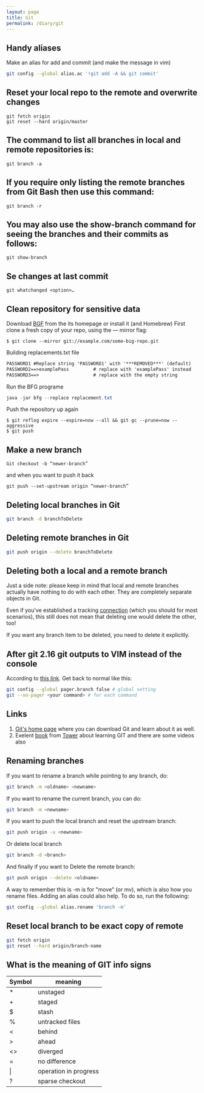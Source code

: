 ```yaml
---
layout: page
title: Git
permalink: /diary/git
---
```


## Handy aliases
Make an alias for add and commit (and make the message in vim)
```bash
git config --global alias.ac '!git add -A && git commit'
```

## Reset your local repo to the remote and overwrite changes

```Git
git fetch origin
git reset --hard origin/master
```

## The command to list all branches in local and remote repositories is:
```git
git branch -a
```
## If you require only listing the remote branches from Git Bash then use this command:
```git
git branch -r
```

## You may also use the show-branch command for seeing the branches and their commits as follows:
```git
git show-branch
```
## Se changes at last commit
```git
git whatchanged <option>…​
```

## Clean repository for sensitive data
Download [BGF](https://rtyley.github.io/bfg-repo-cleaner/) from the its homepage or install it (and Homebrew)
First clone a fresh copy of your repo, using the — mirror flag:
```git
$ git clone --mirror git://example.com/some-big-repo.git
```
Building replacements.txt file
```txt
PASSWORD1 #Replace string 'PASSWORD1' with '***REMOVED***' (default)
PASSWORD2==>examplePass         # replace with 'examplePass' instead
PASSWORD3==>                    # replace with the empty string
```
Run the BFG programe
```Java
java -jar bfg --replace replacement.txt
```
Push the repository up again
```Git
$ git reflog expire --expire=now --all && git gc --prune=now --  aggressive
$ git push
```
## Make a new branch
```Git
Git checkout -b “newer-branch”
```
and when you want to push it back
```Git
git push --set-upstream origin “newer-branch”
```
## Deleting local branches in Git
```bash
git branch -d branchToDelete
```
## Deleting remote branches in Git
```bash
git push origin --delete branchToDelete
```
## Deleting both a local and a remote branch
Just a side note: please keep in mind that local and remote branches actually have nothing to do with each other. They are completely separate objects in Git.

Even if you've established a tracking [connection](https://www.git-tower.com/learn/git/faq/track-remote-upstream-branch) (which you should for most scenarios), this still does not mean that deleting one would delete the other, too!

If you want any branch item to be deleted, you need to delete it explicitly.

## After git 2.16 git outputs to VIM instead of the console
According to [this link](https://github.com/git/git/blob/master/Documentation/RelNotes/2.16.0.txt#L85-L88).
Get back to normal like this:
```bash
git config --global pager.branch false # global setting
git --no-pager <your command> # for each command
```

## Links
1. [Git's home page](https://git-scm.com/) where you can download Git and learn about it as well.
1. Exelent [book](https://www.git-tower.com/learn/git/ebook) from [Tower](https://www.git-tower.com) about learning GIT and there are some videos also

## Renaming branches
If you want to rename a branch while pointing to any branch, do:
```bash
git branch -m <oldname> <newname>
```
If you want to rename the current branch, you can do:
```bash
git branch -m <newname>
```
If you want to push the local branch and reset the upstream branch:
```bash
git push origin -u <newname>
```
Or delete local branch
```bash
git branch -d <branch>
```
And finally if you want to Delete the remote branch:
```bash
git push origin --delete <oldname>
```
A way to remember this is -m is for "move" (or mv), which is also how you rename files. Adding an alias could also help. To do so, run the following:
```bash
git config --global alias.rename 'branch -m'
```
## Reset local branch to be exact copy of remote
```bash
git fetch origin
git reset --hard origin/branch-name
```

## What is the meaning of GIT info signs
|   Symbol   	|   meaning
|---	|---
|   *	|   unstaged
|   +	|   staged
|   $	|   stash
|   %	|   untracked files
|   <	|   behind
|   >	|   ahead
|   <>	|   diverged
|   =	|   no difference
|   \|	|   operation in progress
|   ?	|   sparse checkout